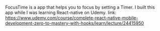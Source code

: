 FocusTime is a app that helps you to focus by setting a Timer. I built this app while I was learning React-native on Udemy. link: https://www.udemy.com/course/complete-react-native-mobile-development-zero-to-mastery-with-hooks/learn/lecture/24415950
